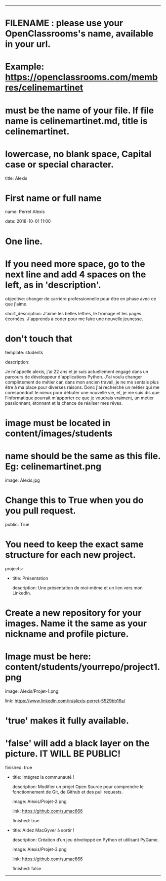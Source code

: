 ﻿---

# FILENAME : please use your OpenClassrooms's name, available in your url.

# Example: https://openclassrooms.com/membres/celinemartinet

# must be the name of your file. If file name is celinemartinet.md, title is celinemartinet.

# lowercase, no blank space, Capital case or special character.

title: Alexis



# First name or full name

name: Perret Alexis

date: 2018-10-01 11:00



# One line.

# If you need more space, go to the next line and add 4 spaces on the left, as in 'description'.

objective: changer de carrière professionnelle pour être en phase avec ce que j'aime.

short_description: J'aime les belles lettres, le fromage et les pages écornées. J'apprends à coder pour me faire une nouvelle jeunesse.


# don't touch that

template: students

description:

     	
Je m'appelle alexis, j'ai 22 ans et je suis actuellement engagé dans un parcours de développeur d'applications Python. J'ai voulu changer complètement de métier car, dans mon ancien travail, je ne me sentais plus être à ma place pour diverses raisons. Donc j'ai recherché un métier qui me corespondrait le mieux pour débuter une nouvelle vie, et, je me suis dis que l'informatique pourrait m'apporter ce que je voudrais vraiment, un métier passionnant, étonnant et la chance de réaliser mes rêves.



# image must be located in content/images/students

# name should be the same as this file. Eg: celinemartinet.png

image: Alexis.jpg



# Change this to True when you do you pull request.

public: True



# You need to keep the exact same structure for each new project.

projects:

 - title: Présentation

   description: Une présentation de moi-même et un lien vers mon LinkedIn.

 # Create a new repository for your images. Name it the same as your nickname and profile picture.

 # Image must be here: content/students/yourrepo/project1.png

   image: Alexis/Projet-1.png

   link: https://www.linkedin.com/in/alexis-perret-5529bb16a/

 # 'true' makes it fully available.

 # 'false' will add a black layer on the picture. IT WILL BE PUBLIC!

   finished: true

 - title: Intégrez la communauté !

   description: Modifier un projet Open Source pour comprendre le fonctionnement de Git, de Github et des pull requests.

   image: Alexis/Projet-2.png

   link: https://github.com/sumac666

   finished: true

 - title: Aidez MacGyver à sortir !

   description: Création d’un jeu développé en Python et utilisant PyGame.

   image: Alexis/Projet-3.png

   link: https://github.com/sumac666

   finished: false

---
